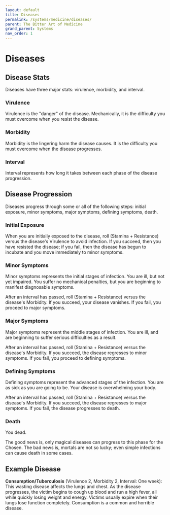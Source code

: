 ```yaml
---
layout: default
title: Diseases
permalink: /systems/medicine/diseases/
parent: The Bitter Art of Medicine
grand_parent: Systems
nav_order: 1
---
```


# Diseases

## Disease Stats

Diseases have three major stats: virulence, morbidity, and interval.

### Virulence

Virulence is the "danger" of the disease. Mechanically, it is the difficulty you
must overcome when you resist the disease.

### Morbidity

Morbidity is the lingering harm the disease causes. It is the difficulty you
must overcome when the disease progresses.

### Interval

Interval represents how long it takes between each phase of the disease
progression.

## Disease Progression

Diseases progress through some or all of the following steps: initial exposure,
minor symptoms, major symptoms, defining symptoms, death.

### Initial Exposure

When you are initially exposed to the disease, roll (Stamina + Resistance)
versus the disease's Virulence to avoid infection. If you succeed, then you have
resisted the disease; if you fail, then the disease has begun to incubate and
you move immediately to minor symptoms.

### Minor Symptoms

Minor symptoms represents the initial stages of infection. You are ill, but not
yet impaired. You suffer no mechanical penalties, but you are beginning to
manifest diagnosable symptoms.

After an interval has passed, roll (Stamina + Resistance) versus the disease's
Morbidity. If you succeed, your disease vanishes. If you fail, you proceed to
major symptoms.

### Major Symptoms

Major symptoms represent the middle stages of infection. You are ill, and are
beginning to suffer serious difficulties as a result.

After an interval has passed, roll (Stamina + Resistance) versus the disease's
Morbidity. If you succeed, the disease regresses to minor symptoms. If you fail,
you proceed to defining symptoms.

### Defining Symptoms

Defining symptoms represent the advanced stages of the infection. You are as
sick as you are going to be. Your disease is overwhelming your body.

After an interval has passed, roll (Stamina + Resistance) versus the disease's
Morbidity. If you succeed, the disease regresses to major symptoms. If you fail,
the disease progresses to death.

### Death

You dead.

The good news is, only magical diseases can progress to this phase for the
Chosen. The bad news is, mortals are not so lucky; even simple infections can
cause death in some cases.

## Example Disease

**Consumption/Tuberculosis** (Virulence 2, Morbidity 2, Interval: One week):
This wasting disease affects the lungs and chest. As the disease progresses, the
victim begins to cough up blood and run a high fever, all while quickly losing
weight and energy. Victims usually expire when their lungs lose function
completely. Consumption is a common and horrible disease.
